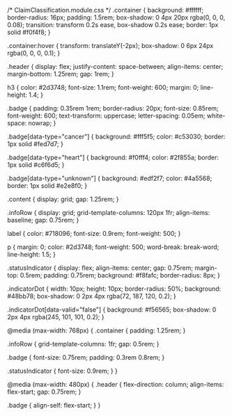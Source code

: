 /* ClaimClassification.module.css */
.container {
  background: #ffffff;
  border-radius: 16px;
  padding: 1.5rem;
  box-shadow: 0 4px 20px rgba(0, 0, 0, 0.08);
  transition: transform 0.2s ease, box-shadow 0.2s ease;
  border: 1px solid #f0f4f8;
}

.container:hover {
  transform: translateY(-2px);
  box-shadow: 0 6px 24px rgba(0, 0, 0, 0.1);
}

.header {
  display: flex;
  justify-content: space-between;
  align-items: center;
  margin-bottom: 1.25rem;
  gap: 1rem;
}

h3 {
  color: #2d3748;
  font-size: 1.1rem;
  font-weight: 600;
  margin: 0;
  line-height: 1.4;
}

.badge {
  padding: 0.35rem 1rem;
  border-radius: 20px;
  font-size: 0.85rem;
  font-weight: 600;
  text-transform: uppercase;
  letter-spacing: 0.05em;
  white-space: nowrap;
}

.badge[data-type="cancer"] {
  background: #fff5f5;
  color: #c53030;
  border: 1px solid #fed7d7;
}

.badge[data-type="heart"] {
  background: #f0fff4;
  color: #2f855a;
  border: 1px solid #c6f6d5;
}

.badge[data-type="unknown"] {
  background: #edf2f7;
  color: #4a5568;
  border: 1px solid #e2e8f0;
}

.content {
  display: grid;
  gap: 1.25rem;
}

.infoRow {
  display: grid;
  grid-template-columns: 120px 1fr;
  align-items: baseline;
  gap: 0.75rem;
}

label {
  color: #718096;
  font-size: 0.9rem;
  font-weight: 500;
}

p {
  margin: 0;
  color: #2d3748;
  font-weight: 500;
  word-break: break-word;
  line-height: 1.5;
}

.statusIndicator {
  display: flex;
  align-items: center;
  gap: 0.75rem;
  margin-top: 0.5rem;
  padding: 0.75rem;
  background: #f8fafc;
  border-radius: 8px;
}

.indicatorDot {
  width: 10px;
  height: 10px;
  border-radius: 50%;
  background: #48bb78;
  box-shadow: 0 2px 4px rgba(72, 187, 120, 0.2);
}

.indicatorDot[data-valid="false"] {
  background: #f56565;
  box-shadow: 0 2px 4px rgba(245, 101, 101, 0.2);
}

@media (max-width: 768px) {
  .container {
    padding: 1.25rem;
  }

  .infoRow {
    grid-template-columns: 1fr;
    gap: 0.5rem;
  }

  .badge {
    font-size: 0.75rem;
    padding: 0.3rem 0.8rem;
  }

  .statusIndicator {
    font-size: 0.9rem;
  }
}

@media (max-width: 480px) {
  .header {
    flex-direction: column;
    align-items: flex-start;
    gap: 0.75rem;
  }
  
  .badge {
    align-self: flex-start;
  }
}
